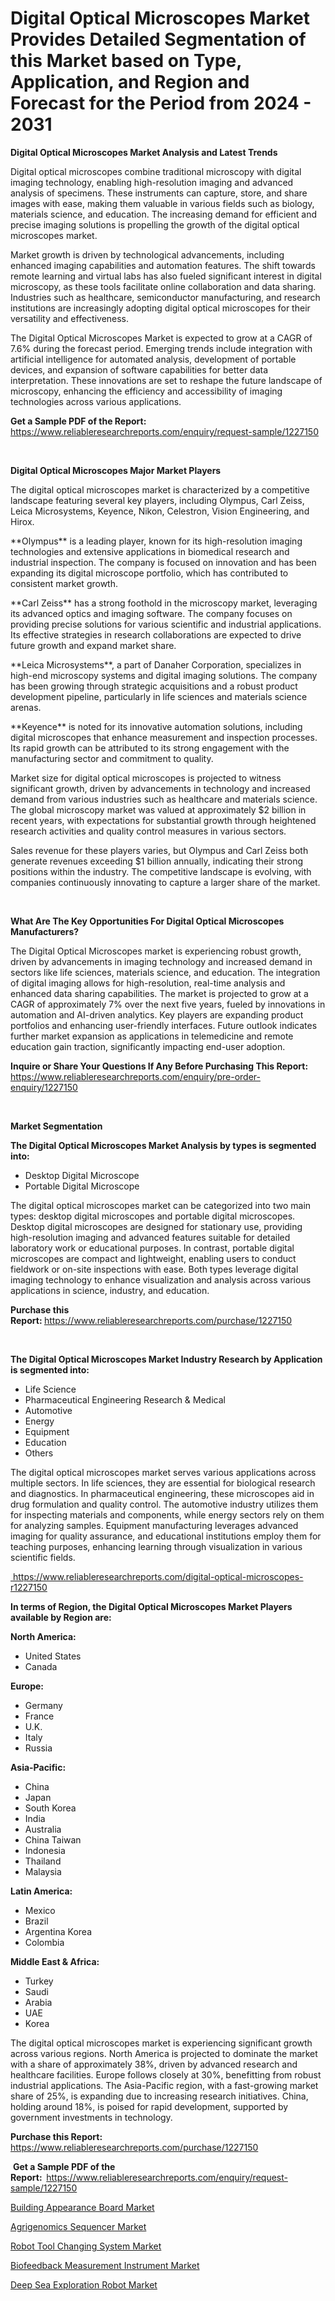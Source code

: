 <p><h1>Digital Optical Microscopes Market Provides Detailed Segmentation of this Market based on Type, Application, and Region and Forecast for the Period from 2024 - 2031</h1></p><p><strong>Digital Optical Microscopes Market Analysis and Latest Trends</strong></p>
<p><p>Digital optical microscopes combine traditional microscopy with digital imaging technology, enabling high-resolution imaging and advanced analysis of specimens. These instruments can capture, store, and share images with ease, making them valuable in various fields such as biology, materials science, and education. The increasing demand for efficient and precise imaging solutions is propelling the growth of the digital optical microscopes market.</p><p>Market growth is driven by technological advancements, including enhanced imaging capabilities and automation features. The shift towards remote learning and virtual labs has also fueled significant interest in digital microscopy, as these tools facilitate online collaboration and data sharing. Industries such as healthcare, semiconductor manufacturing, and research institutions are increasingly adopting digital optical microscopes for their versatility and effectiveness.</p><p>The Digital Optical Microscopes Market is expected to grow at a CAGR of 7.6% during the forecast period. Emerging trends include integration with artificial intelligence for automated analysis, development of portable devices, and expansion of software capabilities for better data interpretation. These innovations are set to reshape the future landscape of microscopy, enhancing the efficiency and accessibility of imaging technologies across various applications.</p></p>
<p><strong>Get a Sample PDF of the Report:&nbsp;</strong> <a href="https://www.reliableresearchreports.com/enquiry/request-sample/1227150?utm_campaign=1477&utm_medium=2&utm_source=Github&utm_content=ia&utm_term=14102024&utm_id=digital-optical-microscopes">https://www.reliableresearchreports.com/enquiry/request-sample/1227150</a></p>
<p>&nbsp;</p>
<p><strong>Digital Optical Microscopes Major Market Players</strong></p>
<p><p>The digital optical microscopes market is characterized by a competitive landscape featuring several key players, including Olympus, Carl Zeiss, Leica Microsystems, Keyence, Nikon, Celestron, Vision Engineering, and Hirox. </p><p>**Olympus** is a leading player, known for its high-resolution imaging technologies and extensive applications in biomedical research and industrial inspection. The company is focused on innovation and has been expanding its digital microscope portfolio, which has contributed to consistent market growth.</p><p>**Carl Zeiss** has a strong foothold in the microscopy market, leveraging its advanced optics and imaging software. The company focuses on providing precise solutions for various scientific and industrial applications. Its effective strategies in research collaborations are expected to drive future growth and expand market share.</p><p>**Leica Microsystems**, a part of Danaher Corporation, specializes in high-end microscopy systems and digital imaging solutions. The company has been growing through strategic acquisitions and a robust product development pipeline, particularly in life sciences and materials science arenas. </p><p>**Keyence** is noted for its innovative automation solutions, including digital microscopes that enhance measurement and inspection processes. Its rapid growth can be attributed to its strong engagement with the manufacturing sector and commitment to quality.</p><p>Market size for digital optical microscopes is projected to witness significant growth, driven by advancements in technology and increased demand from various industries such as healthcare and materials science. The global microscopy market was valued at approximately $2 billion in recent years, with expectations for substantial growth through heightened research activities and quality control measures in various sectors. </p><p>Sales revenue for these players varies, but Olympus and Carl Zeiss both generate revenues exceeding $1 billion annually, indicating their strong positions within the industry. The competitive landscape is evolving, with companies continuously innovating to capture a larger share of the market.</p></p>
<p>&nbsp;</p>
<p><strong>What Are The Key Opportunities For Digital Optical Microscopes Manufacturers?</strong></p>
<p><p>The Digital Optical Microscopes market is experiencing robust growth, driven by advancements in imaging technology and increased demand in sectors like life sciences, materials science, and education. The integration of digital imaging allows for high-resolution, real-time analysis and enhanced data sharing capabilities. The market is projected to grow at a CAGR of approximately 7% over the next five years, fueled by innovations in automation and AI-driven analytics. Key players are expanding product portfolios and enhancing user-friendly interfaces. Future outlook indicates further market expansion as applications in telemedicine and remote education gain traction, significantly impacting end-user adoption.</p></p>
<p><strong>Inquire or Share Your Questions If Any Before Purchasing This Report:</strong> <a href="https://www.reliableresearchreports.com/enquiry/pre-order-enquiry/1227150?utm_campaign=1477&utm_medium=2&utm_source=Github&utm_content=ia&utm_term=14102024&utm_id=digital-optical-microscopes">https://www.reliableresearchreports.com/enquiry/pre-order-enquiry/1227150</a></p>
<p>&nbsp;</p>
<p><strong>Market Segmentation</strong></p>
<p><strong>The Digital Optical Microscopes Market Analysis by types is segmented into:</strong></p>
<p><ul><li>Desktop Digital Microscope</li><li>Portable Digital Microscope</li></ul></p>
<p><p>The digital optical microscopes market can be categorized into two main types: desktop digital microscopes and portable digital microscopes. Desktop digital microscopes are designed for stationary use, providing high-resolution imaging and advanced features suitable for detailed laboratory work or educational purposes. In contrast, portable digital microscopes are compact and lightweight, enabling users to conduct fieldwork or on-site inspections with ease. Both types leverage digital imaging technology to enhance visualization and analysis across various applications in science, industry, and education.</p></p>
<p><strong>Purchase this Report:&nbsp;</strong><a href="https://www.reliableresearchreports.com/purchase/1227150?utm_campaign=1477&utm_medium=2&utm_source=Github&utm_content=ia&utm_term=14102024&utm_id=digital-optical-microscopes">https://www.reliableresearchreports.com/purchase/1227150</a></p>
<p>&nbsp;</p>
<p><strong>The Digital Optical Microscopes Market Industry Research by Application is segmented into:</strong></p>
<p><ul><li>Life Science</li><li>Pharmaceutical Engineering Research & Medical</li><li>Automotive</li><li>Energy</li><li>Equipment</li><li>Education</li><li>Others</li></ul></p>
<p><p>The digital optical microscopes market serves various applications across multiple sectors. In life sciences, they are essential for biological research and diagnostics. In pharmaceutical engineering, these microscopes aid in drug formulation and quality control. The automotive industry utilizes them for inspecting materials and components, while energy sectors rely on them for analyzing samples. Equipment manufacturing leverages advanced imaging for quality assurance, and educational institutions employ them for teaching purposes, enhancing learning through visualization in various scientific fields.</p></p>
<p><a href="https://www.reliableresearchreports.com/digital-optical-microscopes-r1227150?utm_campaign=1477&utm_medium=2&utm_source=Github&utm_content=ia&utm_term=14102024&utm_id=digital-optical-microscopes">&nbsp;https://www.reliableresearchreports.com/digital-optical-microscopes-r1227150</a></p>
<p><strong>In terms of Region, the Digital Optical Microscopes Market Players available by Region are:</strong></p>
<p>
    <p> <strong> North America: </strong>
        <ul>
            <li>United States</li>
            <li>Canada</li>
        </ul>
        </p> 
    <p> <strong> Europe: </strong>
        <ul>
            <li>Germany</li>
            <li>France</li>
            <li>U.K.</li>
            <li>Italy</li>
            <li>Russia</li>
        </ul>
        </p> 
    <p> <strong> Asia-Pacific: </strong>
        <ul>
            <li>China</li>
            <li>Japan</li>
            <li>South Korea</li>
            <li>India</li>
            <li>Australia</li>
            <li>China Taiwan</li>
            <li>Indonesia</li>
            <li>Thailand</li>
            <li>Malaysia</li>
        </ul>
        </p> 
    <p> <strong> Latin America: </strong>
        <ul>
            <li>Mexico</li>
            <li>Brazil</li>
            <li>Argentina Korea</li>
            <li>Colombia</li>
        </ul>
        </p> 
    <p> <strong> Middle East & Africa: </strong>
        <ul>
            <li>Turkey</li>
            <li>Saudi</li>
            <li>Arabia</li>
            <li>UAE</li>
            <li>Korea</li>
        </ul>
    </p>
    </p>
<p><p>The digital optical microscopes market is experiencing significant growth across various regions. North America is projected to dominate the market with a share of approximately 38%, driven by advanced research and healthcare facilities. Europe follows closely at 30%, benefitting from robust industrial applications. The Asia-Pacific region, with a fast-growing market share of 25%, is expanding due to increasing research initiatives. China, holding around 18%, is poised for rapid development, supported by government investments in technology.</p></p>
<p><strong>Purchase this Report: </strong><a href="https://www.reliableresearchreports.com/purchase/1227150?utm_campaign=1477&utm_medium=2&utm_source=Github&utm_content=ia&utm_term=14102024&utm_id=digital-optical-microscopes">https://www.reliableresearchreports.com/purchase/1227150</a></p>
<p>&nbsp;<strong>Get a Sample PDF of the Report:&nbsp;&nbsp;</strong><a href="https://www.reliableresearchreports.com/enquiry/request-sample/1227150?utm_campaign=1477&utm_medium=2&utm_source=Github&utm_content=ia&utm_term=14102024&utm_id=digital-optical-microscopes">https://www.reliableresearchreports.com/enquiry/request-sample/1227150</a></p>
<p><strong></strong></p>
<p><p><a href="https://www.linkedin.com/pulse/building-appearance-board-market-revolution-2024-2031-k1the?trk=public_post_embed_feed-article-content&utm_campaign=1477&utm_medium=2&utm_source=Github&utm_content=ia&utm_term=14102024&utm_id=digital-optical-microscopes">Building Appearance Board Market</a></p><p><a href="https://www.linkedin.com/pulse/global-agrigenomics-sequencer-market-opportunities-forecast-acovc?utm_campaign=1477&utm_medium=2&utm_source=Github&utm_content=ia&utm_term=14102024&utm_id=digital-optical-microscopes">Agrigenomics Sequencer Market</a></p><p><a href="https://www.linkedin.com/pulse/analyzing-robot-tool-changing-system-market-dynamics-x5oye?trk=public_post_embed_feed-article-content&utm_campaign=1477&utm_medium=2&utm_source=Github&utm_content=ia&utm_term=14102024&utm_id=digital-optical-microscopes">Robot Tool Changing System Market</a></p><p><a href="https://www.linkedin.com/pulse/global-biofeedback-measurement-instrument-industry-analysis-tva6c?utm_campaign=1477&utm_medium=2&utm_source=Github&utm_content=ia&utm_term=14102024&utm_id=digital-optical-microscopes">Biofeedback Measurement Instrument Market</a></p><p><a href="https://www.linkedin.com/pulse/deep-sea-exploration-robot-ecosystem-mapping-innovation-fqkxe?trk=public_post_embed_feed-article-content&utm_campaign=1477&utm_medium=2&utm_source=Github&utm_content=ia&utm_term=14102024&utm_id=digital-optical-microscopes">Deep Sea Exploration Robot Market</a></p></p>